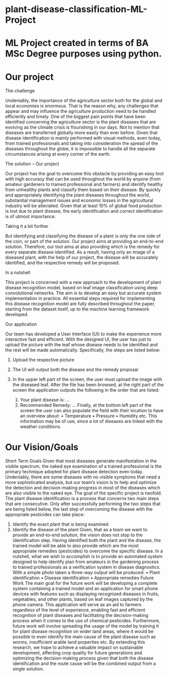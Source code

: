 # plant-disease-classification-ML-Project
# ML Project created in terms of BA MSc Degree purposes using python.

# Our project

The challenge

Undeniably, the importance of the agriculture sector both for the global and local economies is enormous. That is the reason why, any challenges that appear and may influence the agriculture production need to be handled efficiently and timely.
One of the biggest pain points that have been identified concerning the agriculture sector is the plant diseases that are evolving as the climate crisis is flourishing in our days. Not to mention that diseases are transferred globally more easily than ever before.
Given that disease identification is mainly performed with visual methods, even today, from trained professionals and taking into consideration the spread of the diseases throughout the globe, it is impossible to handle all the separate circumstances arising at every corner of the earth.


The solution – Our project

Our project has the goal to overcome this obstacle by providing an easy tool with high accuracy that can be used throughout the world by anyone (from amateur gardeners to trained professional and farmers) and identify healthy from unhealthy plants and classify them based on their disease. By quickly and appropriately identifying the plant diseases throughout the world, substantial management issues and economic losses in the agricultural industry will be alleviated. Given that at least 10% of global food production is lost due to plant disease, the early identification and correct identification is of utmost importance.


Taking it a bit further

But identifying and classifying the disease of a plant is only the one side of the coin, or part of the solution. Our project aims at providing an end-to-end solution. Therefore, our tool aims at also providing which is the remedy for every separate disease identified. As a result, having only an image of a diseased plant, with the help of our project, the disease will be accurately identified, and the respective remedy will be proposed.


In a nutshell

This project is concerned with a new approach to the development of plant disease recognition model, based on leaf image classification using deep convolutional networks. The aim is to develop an easy but accurate system implementation in practice. All essential steps required for implementing this disease recognition model are fully described throughout the paper, starting from the dataset itself, up to the machine learning framework developed.


Our application

Our team has developed a User Interface (UI) to make the experience more interactive fast and efficient. With the designed UI, the user has just to upload the picture with the leaf whose disease needs to be identified and the rest will be made automatically. Specifically, the steps are listed below:

1. Upload the respective picture
2. The UI will output both the disease and the remedy proposal
3. In the upper left part of the screen, the user must upload the image with the diseased leaf. After the file has been browsed, at the right part of the screen the application outputs the following in the order that are listed:

    1. Your plant disease is: …
    2. Recommended Remedy: …
Finally, at the bottom left part of the screen the user can also populate the field with their location to have an overview about:
    • Temperature
    • Pressure
    • Humidity etc.
This information may be of use, since a lot of diseases are linked with the weather conditions.

# Our Vision/Goals
Short Term Goals
Given that most diseases generate manifestation in the visible spectrum, the naked eye examination of a trained professional is the primary technique adopted for plant disease detection even today. Undeniably, there are some diseases with no visible symptoms that need a more sophisticated analysis, but our team’s vision is to help and optimize the detection and decision-making progress in most of the diseases which are also visible to the naked eye.
The goal of the specific project is twofold. The plant disease identification is a process that concerns two main steps that are consecutive. Only after successfully performing the two steps that are being listed below, the last step of overcoming the disease with the appropriate pesticides can take place:
1. Identify the exact plant that is being examined
2. Identify the disease of the plant
Given, that as a team we want to provide an end-to-end solution, the vision does not stop to the identification step. Having identified both the plant and the disease, the trained model will be able to also provide which are the most appropriate remedies (pesticides) to overcome the specific disease.
In a nutshell, what we wish to accomplish is to provide an automated system designed to help identify plan from amateurs in the gardening process to trained professionals as a verification system in disease diagnostics. With a simple photo taken a three-way output will be produced:
• Plant identification
• Disease identification
• Appropriate remedies
Future Work
The main goal for the future work will be developing a complete system containing a trained model and an application for smart phone devices with features such as displaying recognized diseases in fruits, vegetables, and other plants, based on leaf images captured by the phone camera.
This application will serve as an aid to farmers regardless of the level of experience, enabling fast and efficient recognition of plant diseases and facilitating the decision-making process when it comes to the use of chemical pesticides.
Furthermore, future work will involve spreading the usage of the model by training it for plant disease recognition on wider land areas, where it would be possible to even identify the main cause of the plant disease such as worms, insufficient arable land properties etc.
By extending this research, we hope to achieve a valuable impact on sustainable development, affecting crop quality for future generations and optimizing the decision-making process given that both the disease identification and the route cause will be the combined output from a single solution.
